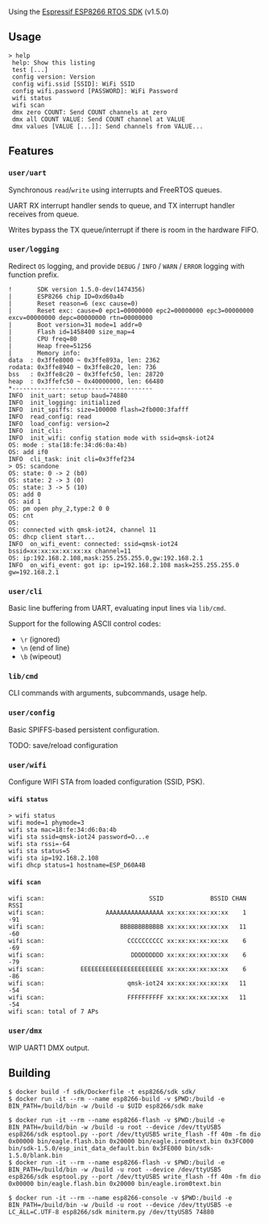Using the [Espressif ESP8266 RTOS SDK](https://github.com/espressif/ESP8266_RTOS_SDK) (v1.5.0)

## Usage

```
> help
 help: Show this listing
 test [...]
 config version: Version
 config wifi.ssid [SSID]: WiFi SSID
 config wifi.password [PASSWORD]: WiFi Password
 wifi status
 wifi scan
 dmx zero COUNT: Send COUNT channels at zero
 dmx all COUNT VALUE: Send COUNT channel at VALUE
 dmx values [VALUE [...]]: Send channels from VALUE...
```

## Features

### `user/uart`

Synchronous `read`/`write` using interrupts and FreeRTOS queues.

UART RX interrupt handler sends to queue, and TX interrupt handler receives from queue.

Writes bypass the TX queue/interrupt if there is room in the hardware FIFO.

### `user/logging`

Redirect `OS` logging, and provide `DEBUG` / `INFO` / `WARN` / `ERROR` logging with function prefix.

```
!       SDK version 1.5.0-dev(1474356)
|       ESP8266 chip ID=0xd60a4b
|       Reset reason=6 (exc cause=0)
|       Reset exc: cause=0 epc1=00000000 epc2=00000000 epc3=00000000 excv=00000000 depc=00000000 rtn=00000000
|       Boot version=31 mode=1 addr=0
|       Flash id=1458400 size_map=4
|       CPU freq=80
|       Heap free=51256
|       Memory info:
data  : 0x3ffe8000 ~ 0x3ffe893a, len: 2362
rodata: 0x3ffe8940 ~ 0x3ffe8c20, len: 736
bss   : 0x3ffe8c20 ~ 0x3ffefc50, len: 28720
heap  : 0x3ffefc50 ~ 0x40000000, len: 66480
*---------------------------------------
INFO  init_uart: setup baud=74880
INFO  init_logging: initialized
INFO  init_spiffs: size=100000 flash=2fb000:3fafff
INFO  read_config: read
INFO  load_config: version=2
INFO  init_cli:
INFO  init_wifi: config station mode with ssid=qmsk-iot24
OS: mode : sta(18:fe:34:d6:0a:4b)
OS: add if0
INFO  cli_task: init cli=0x3ffef234
> OS: scandone
OS: state: 0 -> 2 (b0)
OS: state: 2 -> 3 (0)
OS: state: 3 -> 5 (10)
OS: add 0
OS: aid 1
OS: pm open phy_2,type:2 0 0
OS: cnt
OS:
OS: connected with qmsk-iot24, channel 11
OS: dhcp client start...
INFO  on_wifi_event: connected: ssid=qmsk-iot24 bssid=xx:xx:xx:xx:xx:xx channel=11
OS: ip:192.168.2.108,mask:255.255.255.0,gw:192.168.2.1
INFO  on_wifi_event: got ip: ip=192.168.2.108 mask=255.255.255.0 gw=192.168.2.1
```

### `user/cli`

Basic line buffering from UART, evaluating input lines via `lib/cmd`.

Support for the following ASCII control codes:

* `\r` (ignored)
* `\n` (end of line)
* `\b` (wipeout)

### `lib/cmd`

CLI commands with arguments, subcommands, usage help.

### `user/config`

Basic SPIFFS-based persistent configuration.

TODO: save/reload configuration

### `user/wifi`

Configure WIFI STA from loaded configuration (SSID, PSK).

#### `wifi status`
```
> wifi status
wifi mode=1 phymode=3
wifi sta mac=18:fe:34:d6:0a:4b
wifi sta ssid=qmsk-iot24 password=O...e
wifi sta rssi=-64
wifi sta status=5
wifi sta ip=192.168.2.108
wifi dhcp status=1 hostname=ESP_D60A4B
```

#### `wifi scan`
```
wifi scan:                             SSID             BSSID CHAN RSSI
wifi scan:                 AAAAAAAAAAAAAAAA xx:xx:xx:xx:xx:xx    1  -91
wifi scan:                     BBBBBBBBBBBB xx:xx:xx:xx:xx:xx   11  -60
wifi scan:                       CCCCCCCCCC xx:xx:xx:xx:xx:xx    6  -69
wifi scan:                        DDDDDDDDD xx:xx:xx:xx:xx:xx    6  -79
wifi scan:          EEEEEEEEEEEEEEEEEEEEEEE xx:xx:xx:xx:xx:xx    6  -86
wifi scan:                       qmsk-iot24 xx:xx:xx:xx:xx:xx   11  -54
wifi scan:                       FFFFFFFFFF xx:xx:xx:xx:xx:xx   11  -54
wifi scan: total of 7 APs
```

### `user/dmx`

WIP UART1 DMX output.

## Building

    $ docker build -f sdk/Dockerfile -t esp8266/sdk sdk/
    $ docker run -it --rm --name esp8266-build -v $PWD:/build -e BIN_PATH=/build/bin -w /build -u $UID esp8266/sdk make

    $ docker run -it --rm --name esp8266-flash -v $PWD:/build -e BIN_PATH=/build/bin -w /build -u root --device /dev/ttyUSB5 esp8266/sdk esptool.py --port /dev/ttyUSB5 write_flash -ff 40m -fm dio 0x00000 bin/eagle.flash.bin 0x20000 bin/eagle.irom0text.bin 0x3FC000 bin/sdk-1.5.0/esp_init_data_default.bin 0x3FE000 bin/sdk-1.5.0/blank.bin
    $ docker run -it --rm --name esp8266-flash -v $PWD:/build -e BIN_PATH=/build/bin -w /build -u root --device /dev/ttyUSB5 esp8266/sdk esptool.py --port /dev/ttyUSB5 write_flash -ff 40m -fm dio 0x00000 bin/eagle.flash.bin 0x20000 bin/eagle.irom0text.bin

    $ docker run -it --rm --name esp8266-console -v $PWD:/build -e BIN_PATH=/build/bin -w /build -u root --device /dev/ttyUSB5 -e LC_ALL=C.UTF-8 esp8266/sdk miniterm.py /dev/ttyUSB5 74880

